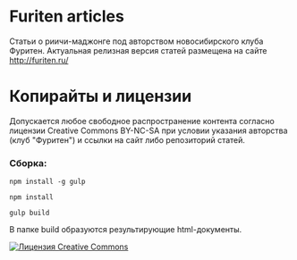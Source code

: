 # Furiten articles
Статьи о риичи-маджонге под авторством новосибирского клуба Фуритен. Актуальная релизная версия статей размещена на сайте http://furiten.ru/

# Копирайты и лицензии
Допускается любое свободное распространение контента согласно лицензии Creative Commons BY-NC-SA при условии указания авторства (клуб "Фуритен") и ссылки на сайт либо репозиторий статей.

### Сборка:
`npm install -g gulp`

`npm install`

`gulp build`

В папке build образуются результирующие html-документы.

[![Лицензия Creative Commons](http://i.creativecommons.org/l/by-nc-sa/3.0/80x15.png)](http://creativecommons.org/licenses/by-nc-sa/3.0/deed.ru)
